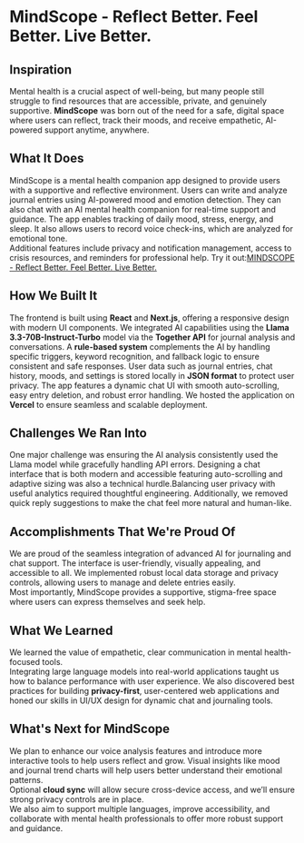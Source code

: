 # MindScope - Reflect Better. Feel Better. Live Better.

## Inspiration  
Mental health is a crucial aspect of well-being, but many people still struggle to find resources that are accessible, private, and genuinely supportive. **MindScope** was born out of the need for a safe, digital space where users can reflect, track their moods, and receive empathetic, AI-powered support anytime, anywhere.

## What It Does  
MindScope is a mental health companion app designed to provide users with a supportive and reflective environment. Users can write and analyze journal entries using AI-powered mood and emotion detection. They can also chat with an AI mental health companion for real-time support and guidance. The app enables tracking of daily mood, stress, energy, and sleep. It also allows users to record voice check-ins, which are analyzed for emotional tone.  
Additional features include privacy and notification management, access to crisis resources, and reminders for professional help.
Try it out:[MINDSCOPE - Reflect Better. Feel Better. Live Better. ](https://mindscope-five.vercel.app/)

## How We Built It  
The frontend is built using **React** and **Next.js**, offering a responsive design with modern UI components. We integrated AI capabilities using the **Llama 3.3-70B-Instruct-Turbo** model via the **Together API** for journal analysis and conversations. A **rule-based system** complements the AI by handling specific triggers, keyword recognition, and fallback logic to ensure consistent and safe responses.  User data such as journal entries, chat history, moods, and settings is stored locally in **JSON format** to protect user privacy.  The app features a dynamic chat UI with smooth auto-scrolling, easy entry deletion, and robust error handling.
We hosted the application on **Vercel** to ensure seamless and scalable deployment.

## Challenges We Ran Into  
One major challenge was ensuring the AI analysis consistently used the Llama model while gracefully handling API errors. Designing a chat interface that is both modern and accessible featuring auto-scrolling and adaptive sizing was also a technical hurdle.Balancing user privacy with useful analytics required thoughtful engineering. Additionally, we removed quick reply suggestions to make the chat feel more natural and human-like.

## Accomplishments That We're Proud Of  
We are proud of the seamless integration of advanced AI for journaling and chat support. The interface is user-friendly, visually appealing, and accessible to all. We implemented robust local data storage and privacy controls, allowing users to manage and delete entries easily.  
Most importantly, MindScope provides a supportive, stigma-free space where users can express themselves and seek help.

## What We Learned  
We learned the value of empathetic, clear communication in mental health-focused tools.  
Integrating large language models into real-world applications taught us how to balance performance with user experience.  We also discovered best practices for building **privacy-first**, user-centered web applications and honed our skills in UI/UX design for dynamic chat and journaling tools.

## What's Next for MindScope  
We plan to enhance our voice analysis features and introduce more interactive tools to help users reflect and grow. 
Visual insights like mood and journal trend charts will help users better understand their emotional patterns.  
Optional **cloud sync** will allow secure cross-device access, and we’ll ensure strong privacy controls are in place.  
We also aim to support multiple languages, improve accessibility, and collaborate with mental health professionals to offer more robust support and guidance.
